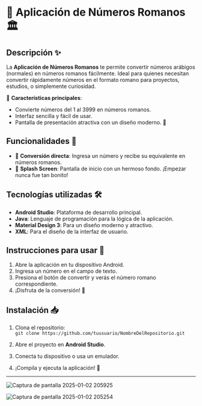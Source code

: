 # 📱 **Aplicación de Números Romanos** 🏛️

## Descripción ✨

La **Aplicación de Números Romanos** te permite convertir números arábigos (normales) en números romanos fácilmente. Ideal para quienes necesitan convertir rápidamente números en el formato romano para proyectos, estudios, o simplemente curiosidad.

🔢 **Características principales**:
- Convierte números del 1 al 3999 en números romanos.
- Interfaz sencilla y fácil de usar.
- Pantalla de presentación atractiva con un diseño moderno. 🌄

## Funcionalidades 🚀
- 🧮 **Conversión directa**: Ingresa un número y recibe su equivalente en números romanos.
- 🎨 **Splash Screen**: Pantalla de inicio con un hermoso fondo. ¡Empezar nunca fue tan bonito!

## Tecnologías utilizadas 🛠️
- **Android Studio**: Plataforma de desarrollo principal.
- **Java**: Lenguaje de programación para la lógica de la aplicación.
- **Material Design 3**: Para un diseño moderno y atractivo.
- **XML**: Para el diseño de la interfaz de usuario.

## Instrucciones para usar 📖
1. Abre la aplicación en tu dispositivo Android.
2. Ingresa un número en el campo de texto.
3. Presiona el botón de convertir y verás el número romano correspondiente.
4. ¡Disfruta de la conversión! 🎉

## Instalación 📥
1. Clona el repositorio:  
   `git clone https://github.com/tuusuario/NombreDelRepositorio.git`
   
2. Abre el proyecto en **Android Studio**.

3. Conecta tu dispositivo o usa un emulador.

4. ¡Compila y ejecuta la aplicación! 📲

---
![Captura de pantalla 2025-01-02 205925](https://github.com/user-attachments/assets/8f16c975-b147-41cc-947b-f88ac7eb504a)


![Captura de pantalla 2025-01-02 205254](https://github.com/user-attachments/assets/d472040a-bfd7-4c8d-9ba5-87110258c564)
